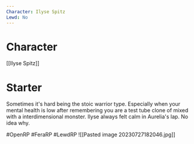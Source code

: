 ```yaml
---
Character: Ilyse Spitz
Lewd: No
---
```

# Character
[[Ilyse Spitz]]

# Starter
Sometimes it's hard being the stoic warrior type. Especially when your mental health is low after remembering you are a test tube clone of mixed with a interdimensional monster. Ilyse always felt calm in Aurelia's lap. No idea why.

#OpenRP #FeraRP #LewdRP
![[Pasted image 20230727182046.jpg]]
